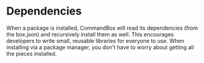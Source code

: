 # Dependencies

When a package is installed, CommandBox will read its dependencies (from the box.json) and recursively install them as well. This encourages developers to write small, reusable libraries for everyone to use. When installing via a package manager, you don't have to worry about getting all the pieces installed.